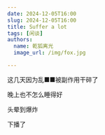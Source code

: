 ```yaml
---
date: 2024-12-05T16:00
slug: 2024-12-05T16:00
title: Suffer a lot
tags: [闲谈]
authors:
  name: 乾狐离光
  image_url: /img/fox.jpg

---
```


这几天因为乱■■被副作用干碎了

晚上也不怎么睡得好

头晕到爆炸

下播了
